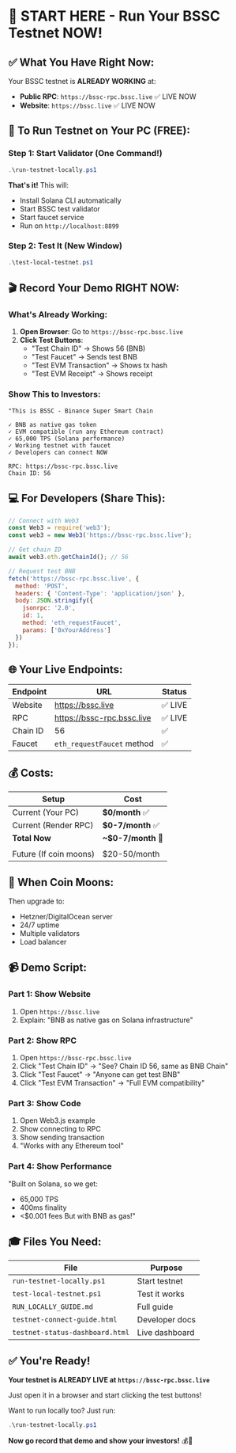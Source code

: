 # 🚀 START HERE - Run Your BSSC Testnet NOW!

## ✅ What You Have Right Now:

Your BSSC testnet is **ALREADY WORKING** at:
- **Public RPC**: `https://bssc-rpc.bssc.live` ✅ LIVE NOW
- **Website**: `https://bssc.live` ✅ LIVE NOW

## 🎯 To Run Testnet on Your PC (FREE):

### Step 1: Start Validator (One Command!)

```powershell
.\run-testnet-locally.ps1
```

**That's it!** This will:
- Install Solana CLI automatically
- Start BSSC test validator
- Start faucet service
- Run on `http://localhost:8899`

### Step 2: Test It (New Window)

```powershell
.\test-local-testnet.ps1
```

## 🎬 Record Your Demo RIGHT NOW:

### What's Already Working:

1. **Open Browser**: Go to `https://bssc-rpc.bssc.live`
2. **Click Test Buttons**:
   - "Test Chain ID" → Shows 56 (BNB)
   - "Test Faucet" → Sends test BNB
   - "Test EVM Transaction" → Shows tx hash
   - "Test EVM Receipt" → Shows receipt

### Show This to Investors:

```
"This is BSSC - Binance Super Smart Chain

✓ BNB as native gas token
✓ EVM compatible (run any Ethereum contract)
✓ 65,000 TPS (Solana performance)
✓ Working testnet with faucet
✓ Developers can connect NOW

RPC: https://bssc-rpc.bssc.live
Chain ID: 56
```

## 💻 For Developers (Share This):

```javascript
// Connect with Web3
const Web3 = require('web3');
const web3 = new Web3('https://bssc-rpc.bssc.live');

// Get chain ID
await web3.eth.getChainId(); // 56

// Request test BNB
fetch('https://bssc-rpc.bssc.live', {
  method: 'POST',
  headers: { 'Content-Type': 'application/json' },
  body: JSON.stringify({
    jsonrpc: '2.0',
    id: 1,
    method: 'eth_requestFaucet',
    params: ['0xYourAddress']
  })
});
```

## 🌐 Your Live Endpoints:

| Endpoint | URL | Status |
|----------|-----|--------|
| Website | https://bssc.live | ✅ LIVE |
| RPC | https://bssc-rpc.bssc.live | ✅ LIVE |
| Chain ID | 56 | ✅ |
| Faucet | `eth_requestFaucet` method | ✅ |

## 💰 Costs:

| Setup | Cost |
|-------|------|
| Current (Your PC) | **$0/month** ✅ |
| Current (Render RPC) | **$0-7/month** ✅ |
| **Total Now** | **~$0-7/month** 🎉 |
| |
| Future (If coin moons) | $20-50/month |

## 🚀 When Coin Moons:

Then upgrade to:
- Hetzner/DigitalOcean server
- 24/7 uptime
- Multiple validators
- Load balancer

## 📹 Demo Script:

### Part 1: Show Website
1. Open `https://bssc.live`
2. Explain: "BNB as native gas on Solana infrastructure"

### Part 2: Show RPC
1. Open `https://bssc-rpc.bssc.live`
2. Click "Test Chain ID" → "See? Chain ID 56, same as BNB Chain"
3. Click "Test Faucet" → "Anyone can get test BNB"
4. Click "Test EVM Transaction" → "Full EVM compatibility"

### Part 3: Show Code
1. Open Web3.js example
2. Show connecting to RPC
3. Show sending transaction
4. "Works with any Ethereum tool"

### Part 4: Show Performance
"Built on Solana, so we get:
- 65,000 TPS
- 400ms finality
- <$0.001 fees
But with BNB as gas!"

## 🎓 Files You Need:

| File | Purpose |
|------|---------|
| `run-testnet-locally.ps1` | Start testnet |
| `test-local-testnet.ps1` | Test it works |
| `RUN_LOCALLY_GUIDE.md` | Full guide |
| `testnet-connect-guide.html` | Developer docs |
| `testnet-status-dashboard.html` | Live dashboard |

## ✅ You're Ready!

**Your testnet is ALREADY LIVE at `https://bssc-rpc.bssc.live`**

Just open it in a browser and start clicking the test buttons!

Want to run locally too? Just run:
```powershell
.\run-testnet-locally.ps1
```

**Now go record that demo and show your investors!** 💰🚀


